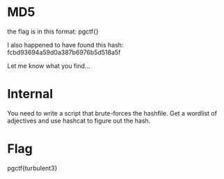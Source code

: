 # MD5
the flag is in this format:
pgctf{<adjective><one-digit-number>}

I also happened to have found this hash:
fcbd93694a59d0a387b6976b5d518a5f

Let me know what you find...

# Internal
You need to write a script that brute-forces the hashfile.
Get a wordlist of adjectives and use hashcat to figure out the hash.

# Flag
pgctf{turbulent3}
